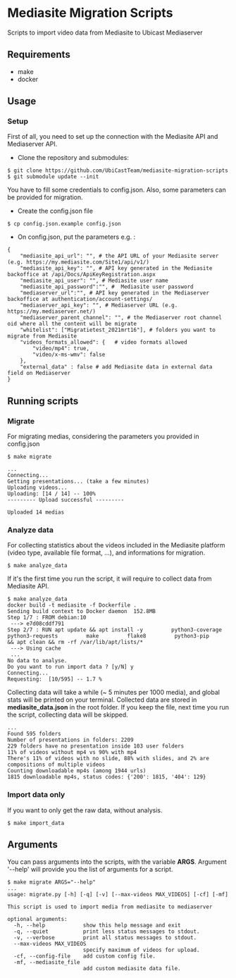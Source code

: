# Mediasite Migration Scripts

Scripts to import video data from Mediasite to Ubicast Mediaserver

## Requirements

* make
* docker

## Usage

### Setup

First of all, you need to set up the connection with the Mediasite API and Mediaserver API.

- Clone the repository and submodules:

```
$ git clone https://github.com/UbiCastTeam/mediasite-migration-scripts
$ git submodule update --init
```

You have to fill some credentials to config.json. Also, some parameters can be provided for migration.

- Create the config.json file

`$ cp config.json.example config.json`

- On config.json, put the parameters e.g. :

```
{
    "mediasite_api_url": "", # the API URL of your Mediasite server (e.g. https://my.mediasite.com/Site1/api/v1/)
    "mediasite_api_key": "", # API key generated in the Mediasite backoffice at /api/Docs/ApiKeyRegistration.aspx
    "mediasite_api_user": "", # Mediasite user name
    "mediasite_api_password":"", #  Mediasite user password
    "mediaserver_url":"", # API key generated in the Mediaserver backoffice at authentication/account-settings/
    "mediaserver_api_key": "", # Mediaserver URL (e.g. https://my.mediaserver.net/)
    "mediaserver_parent_channel": "", # the Mediaserver root channel oid where all the content will be migrate
    "whitelist": ["Migratietest_2021mrt16"], # folders you want to migrate from Mediasite
    "videos_formats_allowed": {   # video formats allowed
        "video/mp4": true,
        "video/x-ms-wmv": false
    },
    "external_data" : false # add Mediasite data in external data field on Mediaserver
}

```

## Running scripts
### Migrate

For migrating medias, considering the parameters you provided in config.json

`$ make migrate`

```
...
Connecting...
Getting presentations... (take a few minutes)
Uploading videos...
Uploading: [14 / 14] -- 100%
--------- Upload successful ---------

Uploaded 14 medias

```

### Analyze data
For collecting statistics about the videos included in the  Mediasite platform (video type, available file format, ...), and informations for migration.

`$ make analyze_data`

If it's the first time you run the script, it will require to collect data from Mediasite API.
```
$ make analyze_data
docker build -t mediasite -f Dockerfile .
Sending build context to Docker daemon  152.8MB
Step 1/7 : FROM debian:10
 ---> e7d08cddf791
Step 2/7 : RUN apt update && apt install -y         python3-coverage         python3-requests         make         flake8         python3-pip     && apt clean && rm -rf /var/lib/apt/lists/*
 ---> Using cache
 ...
No data to analyse.
Do you want to run import data ? [y/N] y
Connecting...
Requesting:  [10/595] -- 1.7 %

```

Collecting data will take a while (~ 5 minutes per 1000 media), and global stats will be printed on your terminal. Collected data are stored in **mediasite_data.json** in the root folder. If you keep the file, next time you run the script, collecting data will be skipped.

```
...
Found 595 folders
Number of presentations in folders: 2209
229 folders have no presentation inside 103 user folders
11% of videos without mp4 vs 90% with mp4
There's 11% of videos with no slide, 88% with slides, and 2% are compositions of multiple videos
Counting downloadable mp4s (among 1944 urls)
1815 downloadable mp4s, status codes: {'200': 1815, '404': 129}
```

### Import data only
If you want to only get the raw data, without analysis.

`$ make import_data`


## Arguments
You can pass arguments into the scripts, with the variable **ARGS**. Argument '--help' will provide you the list of arguments for a script.

```
$ make migrate ARGS="--help"
...
usage: migrate.py [-h] [-q] [-v] [--max-videos MAX_VIDEOS] [-cf] [-mf]

This script is used to import media from mediasite to mediaserver

optional arguments:
  -h, --help            show this help message and exit
  -q, --quiet           print less status messages to stdout.
  -v, --verbose         print all status messages to stdout.
  --max-videos MAX_VIDEOS
                        specify maximum of videos for upload.
  -cf, --config-file    add custom config file.
  -mf, --mediasite_file
                        add custom mediasite data file.
```



